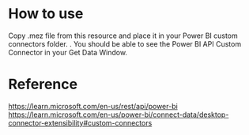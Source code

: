 # How to use
Copy .mez file from this resource and place it in your Power BI custom connectors folder. . You should be able to see the Power BI API Custom Connector in your Get Data Window.

# Reference
https://learn.microsoft.com/en-us/rest/api/power-bi
https://learn.microsoft.com/en-us/power-bi/connect-data/desktop-connector-extensibility#custom-connectors


